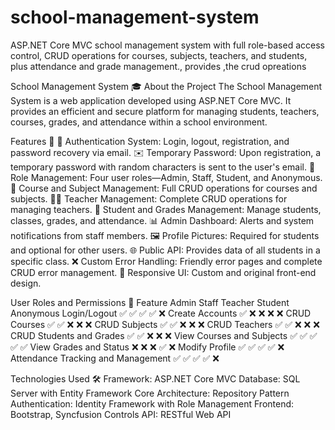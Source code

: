 # school-management-system
ASP.NET Core MVC school management system with full role-based access control, CRUD operations for courses, subjects, teachers, and students, plus attendance and grade management., provides ,the crud opreations 



School Management System 🎓
About the Project
The School Management System is a web application developed using ASP.NET Core MVC. It provides an efficient and secure platform for managing students, teachers, courses, grades, and attendance within a school environment.

Features 🚀
🔐 Authentication System: Login, logout, registration, and password recovery via email.
✉️ Temporary Password: Upon registration, a temporary password with random characters is sent to the user's email.
👥 Role Management: Four user roles—Admin, Staff, Student, and Anonymous.
🏫 Course and Subject Management: Full CRUD operations for courses and subjects.
👨‍🏫 Teacher Management: Complete CRUD operations for managing teachers.
📝 Student and Grades Management: Manage students, classes, grades, and attendance.
📊 Admin Dashboard: Alerts and system notifications from staff members.
🖼️ Profile Pictures: Required for students and optional for other users.
🌐 Public API: Provides data of all students in a specific class.
❌ Custom Error Handling: Friendly error pages and complete CRUD error management.
🎨 Responsive UI: Custom and original front-end design.

User Roles and Permissions 🔑
Feature	Admin	Staff	Teacher	Student	Anonymous
Login/Logout	✅	✅	✅	✅	❌
Create Accounts	✅	❌	❌	❌	❌
CRUD Courses	✅	✅	❌	❌	❌
CRUD Subjects	✅	✅	❌	❌	❌
CRUD Teachers	✅	✅	❌	❌	❌
CRUD Students and Grades	✅	✅	❌	❌	❌
View Courses and Subjects	✅	✅	✅	✅	✅
View Grades and Status	❌	❌	❌	✅	❌
Modify Profile	✅	✅	✅	✅	❌
Attendance Tracking and Management	✅	✅	✅	✅	❌

Technologies Used 🛠️
Framework: ASP.NET Core MVC
Database: SQL Server with Entity Framework Core
Architecture: Repository Pattern
Authentication: Identity Framework with Role Management
Frontend: Bootstrap, Syncfusion Controls
API: RESTful Web API